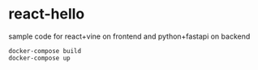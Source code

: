 # react-hello

sample code for react+vine on frontend and python+fastapi on backend

```
docker-compose build
docker-compose up
```